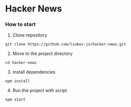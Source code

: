 # Hacker News

### How to start

1. Clone repository
```shell
git clone https://github.com/liubov-js/hacker-news.git
```
2. Move to the project directory
```shell
cd hacker-news
```
3. Install dependencies
```shell
npm install
```
4. Run the project with script
```
npm start
```
